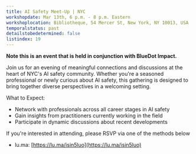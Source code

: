 ```yaml
---
title: AI Safety Meet-Up | NYC
workshopdate: Mar 13th, 6 p.m. - 8 p.m. Eastern
workshoplocation: Bibliotheque, 54 Mercer St, New York, NY 10013, USA
temporalstatus: past
detailstobedetermined: false
listindex: 19
---
```


**Note this is an event that is held in conjunction with BlueDot Impact.**

Join us for an evening of meaningful connections and discussions at the heart of NYC's AI safety community. Whether you're a seasoned professional or newly curious about AI safety, this gathering is designed to bring together diverse perspectives in a welcoming setting.

What to Expect:

+ Network with professionals across all career stages in AI safety
+ Gain insights from practitioners currently working in the field
+ Participate in dynamic discussions about recent developments

If you're interested in attending, please RSVP via one of the methods below

+ lu.ma: [https://lu.ma/isin5luo](https://lu.ma/isin5luo)

